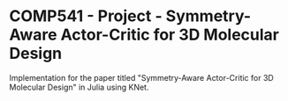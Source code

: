 # COMP541 - Project - Symmetry-Aware Actor-Critic for 3D Molecular Design 

Implementation for the paper titled "Symmetry-Aware Actor-Critic for 3D Molecular Design" in Julia using KNet.
